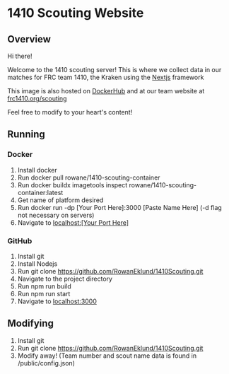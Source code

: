 # 1410 Scouting Website
## Overview
Hi there!

Welcome to the 1410 scouting server! This is where we collect data in our matches for FRC team 1410, the Kraken using the [Nextjs](https://nextjs.org/) framework

This image is also hosted on [DockerHub](https://hub.docker.com/r/rowane/1410-scouting-container) and at our team website at [frc1410.org/scouting](https://frc1410.org/scouting)

Feel free to modify to your heart's content!

## Running
### Docker
1. Install docker
2. Run docker pull rowane/1410-scouting-container
3. Run docker buildx imagetools inspect rowane/1410-scouting-container:latest
4. Get name of platform desired
5. Run docker run -dp [Your Port Here]:3000 [Paste Name Here] (-d flag not necessary on servers)
6. Navigate to [localhost:[Your Port Here]](https://localhost:3000)

### GitHub
1. Install git
2. Install Nodejs
3. Run git clone https://github.com/RowanEklund/1410Scouting.git
4. Navigate to the project directory
5. Run npm run build
6. Run npm run start
7. Navigate to [localhost:3000](https://localhost:3000)

## Modifying
1. Install git
2. Run git clone https://github.com/RowanEklund/1410Scouting.git
3. Modify away! (Team number and scout name data is found in /public/config.json)